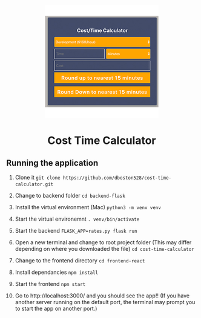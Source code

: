 

<p align="center">
    <img src="images/cost-calc.jpg"/>
    <h1 align="center"> Cost Time Calculator </h1>
</p>

## Running the application

1. Clone it
`git clone https://github.com/dboston528/cost-time-calculator.git`

2. Change to backend folder 
`cd backend-flask`

3. Install the virtual environment (Mac)
`python3 -m venv venv`

4. Start the virtual environemnt
`. venv/bin/activate`

5. Start the backend
`FLASK_APP=rates.py flask run`

6. Open a new terminal and change to root project folder (This may differ depending on where you downloaded the file)
`cd cost-time-calculator`

7. Change to the frontend directory
`cd frontend-react`

8. Install dependancies
`npm install`

9. Start the frontend
`npm start`

10. Go to http://localhost:3000/
and you should see the app!!
(If you have another server running on the default port, the terminal may prompt you to start the app on another port.)
